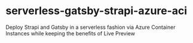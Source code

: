 # serverless-gatsby-strapi-azure-aci
Deploy Strapi and Gatsby in a serverless fashion via Azure Container Instances while keeping the benefits of Live Preview
